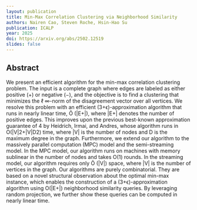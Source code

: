 ```yaml
---
layout: publication
title: Min-Max Correlation Clustering via Neighborhood Similarity
authors: Nairen Cao, Steven Roche, Hsin-Hao Su
publication: ICALP
year: 2025
doi: https://arxiv.org/abs/2502.12519
slides: false
---
```


## Abstract

We present an efficient algorithm for the min-max correlation clustering problem. The input is a complete graph where edges are labeled as either positive (+) or negative (−), and the objective is to find a clustering that minimizes the ℓ ∞-norm of the disagreement vector over all vertices.
We resolve this problem with an efficient (3+ϵ)-approximation algorithm that runs in nearly linear time, Õ (|E+|), where |E+| denotes the number of positive edges. This improves upon the previous best-known approximation guarantee of 4 by Heidrich, Irmai, and Andres, whose algorithm runs in O(|V|2+|V|D2) time, where |V| is the number of nodes and D is the maximum degree in the graph.
Furthermore, we extend our algorithm to the massively parallel computation (MPC) model and the semi-streaming model. In the MPC model, our algorithm runs on machines with memory sublinear in the number of nodes and takes O(1) rounds. In the streaming model, our algorithm requires only Õ (|V|) space, where |V| is the number of vertices in the graph.
Our algorithms are purely combinatorial. They are based on a novel structural observation about the optimal min-max instance, which enables the construction of a (3+ϵ)-approximation algorithm using O(|E+|) neighborhood similarity queries. By leveraging random projection, we further show these queries can be computed in nearly linear time.

